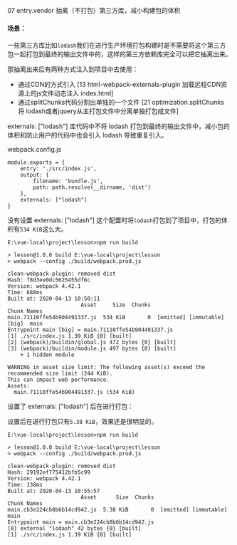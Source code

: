 07 entry.vendor 抽离（不打包）第三方库，减小构建包的体积

#### 场景：

一些第三方库比如`lodash`我们在进行生产环境打包构建时是不需要将这个第三方包一起打包到最终的输出文件中的，这样的第三方依赖库完全可以把它抽离出来。

那抽离出来后有两种方式注入到项目中去使用：

- 通过CDN的方式引入 [13 html-webpack-externals-plugin 加载远程CDN资源上的js文件动态注入 index.html]
- 通过splitChunks代码分割出单独的一个文件 [21 optimization.splitChunks 将 lodash或者jquery从主打包文件中分离单独打包成文件]

externals: ["lodash"] 库代码中不将 lodash 打包到最终的输出文件中，减小包的体积和防止用户的代码中也会引入 lodash 导致重复引入。

webpack.config.js

```
module.exports = {
    entry: './src/index.js',
    output: {
        filename: 'bundle.js',
        path: path.resolve(__dirname, 'dist')
    },
    externals: ["lodash"]
}
```


没有设置 externals: ["lodash"] 这个配置时将`lodash`打包到了项目中，打包的体积有`534 KiB`这么大。

```
E:\vue-local\project\lesson>npm run build

> lesson@1.0.0 build E:\vue-local\project\lesson
> webpack --config ./build/webpack.prod.js

clean-webpack-plugin: removed dist
Hash: f8d3ee0dc5625455df6c
Version: webpack 4.42.1
Time: 688ms
Built at: 2020-04-13 10:50:11
                       Asset     Size  Chunks                                Chunk Names
main.71110ffe54b904491337.js  534 KiB       0  [emitted] [immutable]  [big]  main
Entrypoint main [big] = main.71110ffe54b904491337.js
[1] ./src/index.js 1.39 KiB {0} [built]
[2] (webpack)/buildin/global.js 472 bytes {0} [built]
[3] (webpack)/buildin/module.js 497 bytes {0} [built]
    + 1 hidden module

WARNING in asset size limit: The following asset(s) exceed the recommended size limit (244 KiB).
This can impact web performance.
Assets:
  main.71110ffe54b904491337.js (534 KiB)
```

设置了 externals: ["lodash"] 后在进行打包：

设置后在进行打包只有`5.38 KiB`，效果还是很明显的。

```
E:\vue-local\project\lesson>npm run build

> lesson@1.0.0 build E:\vue-local\project\lesson
> webpack --config ./build/webpack.prod.js

clean-webpack-plugin: removed dist
Hash: 29192ef775412bfb5c99
Version: webpack 4.42.1
Time: 138ms
Built at: 2020-04-13 10:55:57
                       Asset      Size  Chunks                         Chunk Names
main.cb3e224cb8b6b14cd942.js  5.38 KiB       0  [emitted] [immutable]  main
Entrypoint main = main.cb3e224cb8b6b14cd942.js
[0] external "lodash" 42 bytes {0} [built]
[1] ./src/index.js 1.39 KiB {0} [built]
```
